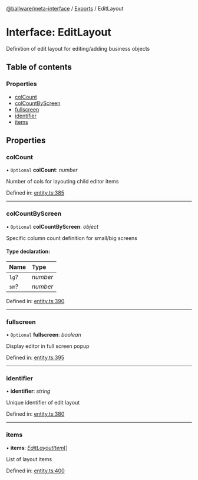 [@ballware/meta-interface](../README.md) / [Exports](../modules.md) / EditLayout

# Interface: EditLayout

Definition of edit layout for editing/adding business objects

## Table of contents

### Properties

- [colCount](editlayout.md#colcount)
- [colCountByScreen](editlayout.md#colcountbyscreen)
- [fullscreen](editlayout.md#fullscreen)
- [identifier](editlayout.md#identifier)
- [items](editlayout.md#items)

## Properties

### colCount

• `Optional` **colCount**: *number*

Number of cols for layouting child editor items

Defined in: [entity.ts:385](https://github.com/ballware/ballware-client/blob/5f55ce4/packages/meta-interface/src/entity.ts#L385)

___

### colCountByScreen

• `Optional` **colCountByScreen**: *object*

Specific column count definition for small/big screens

#### Type declaration:

Name | Type |
:------ | :------ |
`lg`? | *number* |
`sm`? | *number* |

Defined in: [entity.ts:390](https://github.com/ballware/ballware-client/blob/5f55ce4/packages/meta-interface/src/entity.ts#L390)

___

### fullscreen

• `Optional` **fullscreen**: *boolean*

Display editor in full screen popup

Defined in: [entity.ts:395](https://github.com/ballware/ballware-client/blob/5f55ce4/packages/meta-interface/src/entity.ts#L395)

___

### identifier

• **identifier**: *string*

Unique identifier of edit layout

Defined in: [entity.ts:380](https://github.com/ballware/ballware-client/blob/5f55ce4/packages/meta-interface/src/entity.ts#L380)

___

### items

• **items**: [*EditLayoutItem*](editlayoutitem.md)[]

List of layout items

Defined in: [entity.ts:400](https://github.com/ballware/ballware-client/blob/5f55ce4/packages/meta-interface/src/entity.ts#L400)
